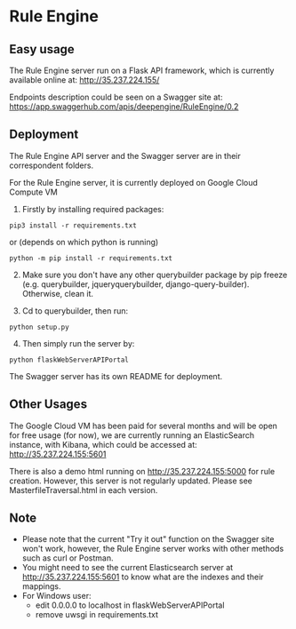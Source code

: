 # Rule Engine



## Easy usage
The Rule Engine server run on a Flask API framework, which is currently available online at: http://35.237.224.155/

Endpoints description could be seen on a Swagger site at: https://app.swaggerhub.com/apis/deepengine/RuleEngine/0.2


## Deployment
The Rule Engine API server and the Swagger server are in their correspondent folders. 

For the Rule Engine server, it is currently deployed on Google Cloud Compute VM

1. Firstly by installing required packages:

```
pip3 install -r requirements.txt
```
or (depends on which python is running)
```
python -m pip install -r requirements.txt
```

2. Make sure you don't have any other querybuilder package by pip freeze (e.g. querybuilder, jqueryquerybuilder, django-query-builder). Otherwise, clean it.

3. Cd to querybuilder, then run:
```
python setup.py
```

4. Then simply run the server by:
```
python flaskWebServerAPIPortal
```

The Swagger server has its own README for deployment.


## Other Usages
The Google Cloud VM has been paid for several months and will be open for free usage (for now), we are currently running an ElasticSearch instance, with Kibana, which could be accessed at: http://35.237.224.155:5601

There is also a demo html running on http://35.237.224.155:5000 for rule creation. However, this server is not regularly updated. Please see MasterfileTraversal.html in each version.

## Note
- Please note that the current "Try it out" function on the Swagger site won't work, however, the Rule Engine server works with other methods such as curl or Postman.
- You might need to see the current Elasticsearch server at http://35.237.224.155:5601 to know what are the indexes and their mappings.
- For Windows user:
  - edit 0.0.0.0 to localhost in flaskWebServerAPIPortal
  - remove uwsgi in requirements.txt





